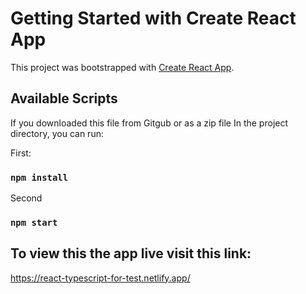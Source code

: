 # Getting Started with Create React App

This project was bootstrapped with [Create React App](https://github.com/facebook/create-react-app).

## Available Scripts

If you downloaded this file from Gitgub or as a zip file
In the project directory, you can run:

First:

### `npm install`

Second

### `npm start`

## To view this the app live visit this link:

https://react-typescript-for-test.netlify.app/
